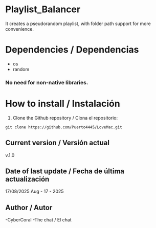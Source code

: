 # Playlist_Balancer
It creates a pseudorandom playlist, with folder path support for more convenience.

# Dependencies / Dependencias
- os
- random
### No need for non-native libraries.

# How to install / Instalación

1. Clone the Github repository / Clona el repositorio:
   
`git clone https://github.com/Puerto4445/LoveMac.git`

## Current version / Versión actual
v.1.0

## Date of last update / Fecha de última actualización
17/08/2025
Aug - 17 - 2025

## Author / Autor
-CyberCoral
-The chat / El chat
